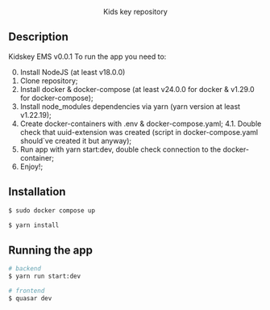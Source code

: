   <p align="center">Kids key repository</p>

## Description

Kidskey EMS v0.0.1
To run the app you need to:

0. Install NodeJS (at least v18.0.0)
1. Clone repository;
2. Install docker & docker-compose (at least v24.0.0 for docker & v1.29.0 for docker-compose);
3. Install node_modules dependencies via yarn (yarn version at least v1.22.19);
4. Create docker-containers with .env & docker-compose.yaml;
4.1. Double check that uuid-extension was created (script in docker-compose.yaml should`ve created it but anyway);
5. Run app with yarn start:dev, double check connection to the docker-container;
6. Enjoy!;

## Installation

```bash
$ sudo docker compose up
```

```bash
$ yarn install
```

## Running the app

```bash
# backend
$ yarn run start:dev

# frontend
$ quasar dev

